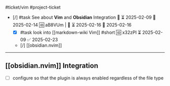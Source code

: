 #ticket/vim #project-ticket

- [/] #task See about **Vim** and **Obsidian** Integration 🔼 ⏳ 2025-02-09 📅 2025-02-14 🆔 aB8VUm | 🔼 ⏳ 2025-02-16 📅 2025-02-16
	- [x] #task look into [[markdown-wiki Vim]] #short 🆔 x32zPI ⏳ 2025-02-09 ✅ 2025-02-23
	- [/] [[obsidian.nvim]]

___

## [[obsidian.nvim]] Integration

- [ ] configure so that the plugin is always enabled regardless of the file type
